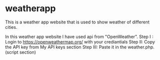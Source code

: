 # weatherapp
This is a weather app website that is used to show weather of different cities.

In this weather app website I have used api from "OpenWeather".
Step I : Login to https://openweathermap.org/ with your crediantials
Step II: Copy the API key from My API keys section
Step III: Paste it in the weather.php. (script section)
